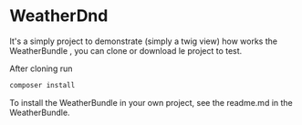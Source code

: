 # WeatherDnd

It's a simply project to demonstrate (simply a twig view) how works the WeatherBundle , you can clone or download le project to test.

After cloning run 

```bash
composer install
```

To install the WeatherBundle in your own project, see the readme.md in the WeatherBundle.
